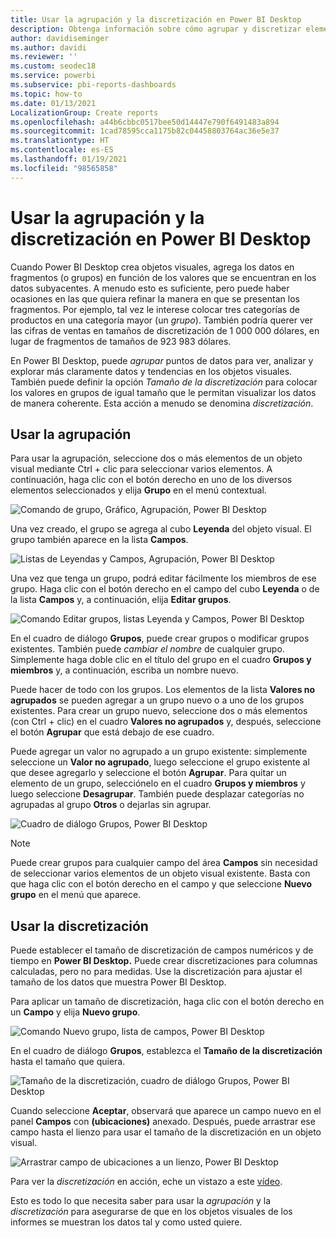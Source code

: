 ```yaml
---
title: Usar la agrupación y la discretización en Power BI Desktop
description: Obtenga información sobre cómo agrupar y discretizar elementos en Power BI Desktop.
author: davidiseminger
ms.author: davidi
ms.reviewer: ''
ms.custom: seodec18
ms.service: powerbi
ms.subservice: pbi-reports-dashboards
ms.topic: how-to
ms.date: 01/13/2021
LocalizationGroup: Create reports
ms.openlocfilehash: a44b6cbbc0517bee50d14447e790f6491483a894
ms.sourcegitcommit: 1cad78595cca1175b82c04458803764ac36e5e37
ms.translationtype: HT
ms.contentlocale: es-ES
ms.lasthandoff: 01/19/2021
ms.locfileid: "98565858"
---
```

# <a name="use-grouping-and-binning-in-power-bi-desktop"></a>Usar la agrupación y la discretización en Power BI Desktop
Cuando Power BI Desktop crea objetos visuales, agrega los datos en fragmentos (o grupos) en función de los valores que se encuentran en los datos subyacentes. A menudo esto es suficiente, pero puede haber ocasiones en las que quiera refinar la manera en que se presentan los fragmentos. Por ejemplo, tal vez le interese colocar tres categorías de productos en una categoría mayor (un *grupo*). También podría querer ver las cifras de ventas en tamaños de discretización de 1 000 000 dólares, en lugar de fragmentos de tamaños de 923 983 dólares.

En Power BI Desktop, puede *agrupar* puntos de datos para ver, analizar y explorar más claramente datos y tendencias en los objetos visuales. También puede definir la opción *Tamaño de la discretización* para colocar los valores en grupos de igual tamaño que le permitan visualizar los datos de manera coherente. Esta acción a menudo se denomina *discretización*.

## <a name="using-grouping"></a>Usar la agrupación
Para usar la agrupación, seleccione dos o más elementos de un objeto visual mediante Ctrl + clic para seleccionar varios elementos. A continuación, haga clic con el botón derecho en uno de los diversos elementos seleccionados y elija **Grupo** en el menú contextual.

![Comando de grupo, Gráfico, Agrupación, Power BI Desktop](media/desktop-grouping-and-binning/grouping-binning_1.png)

Una vez creado, el grupo se agrega al cubo **Leyenda** del objeto visual. El grupo también aparece en la lista **Campos**.

![Listas de Leyendas y Campos, Agrupación, Power BI Desktop](media/desktop-grouping-and-binning/grouping-binning_2.png)

Una vez que tenga un grupo, podrá editar fácilmente los miembros de ese grupo. Haga clic con el botón derecho en el campo del cubo **Leyenda** o de la lista **Campos** y, a continuación, elija **Editar grupos**.

![Comando Editar grupos, listas Leyenda y Campos, Power BI Desktop](media/desktop-grouping-and-binning/grouping-binning_3.png)

En el cuadro de diálogo **Grupos**, puede crear grupos o modificar grupos existentes. También puede *cambiar el nombre* de cualquier grupo. Simplemente haga doble clic en el título del grupo en el cuadro **Grupos y miembros** y, a continuación, escriba un nombre nuevo.

Puede hacer de todo con los grupos. Los elementos de la lista **Valores no agrupados** se pueden agregar a un grupo nuevo o a uno de los grupos existentes. Para crear un grupo nuevo, seleccione dos o más elementos (con Ctrl + clic) en el cuadro **Valores no agrupados** y, después, seleccione el botón **Agrupar** que está debajo de ese cuadro.

Puede agregar un valor no agrupado a un grupo existente: simplemente seleccione un **Valor no agrupado**, luego seleccione el grupo existente al que desee agregarlo y seleccione el botón **Agrupar**. Para quitar un elemento de un grupo, selecciónelo en el cuadro **Grupos y miembros** y luego seleccione **Desagrupar**. También puede desplazar categorías no agrupadas al grupo **Otros** o dejarlas sin agrupar.

![Cuadro de diálogo Grupos, Power BI Desktop](media/desktop-grouping-and-binning/grouping-binning_4.png)

> [!NOTE]
> Puede crear grupos para cualquier campo del área **Campos** sin necesidad de seleccionar varios elementos de un objeto visual existente. Basta con que haga clic con el botón derecho en el campo y que seleccione **Nuevo grupo** en el menú que aparece.

## <a name="using-binning"></a>Usar la discretización
Puede establecer el tamaño de discretización de campos numéricos y de tiempo en **Power BI Desktop.** Puede crear discretizaciones para columnas calculadas, pero no para medidas. Use la discretización para ajustar el tamaño de los datos que muestra Power BI Desktop.

Para aplicar un tamaño de discretización, haga clic con el botón derecho en un **Campo** y elija **Nuevo grupo**.

![Comando Nuevo grupo, lista de campos, Power BI Desktop](media/desktop-grouping-and-binning/grouping-binning_5.png)

En el cuadro de diálogo **Grupos**, establezca el **Tamaño de la discretización** hasta el tamaño que quiera.

![Tamaño de la discretización, cuadro de diálogo Grupos, Power BI Desktop](media/desktop-grouping-and-binning/grouping-binning_6.png)

Cuando seleccione **Aceptar**, observará que aparece un campo nuevo en el panel **Campos** con **(ubicaciones)** anexado. Después, puede arrastrar ese campo hasta el lienzo para usar el tamaño de la discretización en un objeto visual.

![Arrastrar campo de ubicaciones a un lienzo, Power BI Desktop](media/desktop-grouping-and-binning/grouping-binning_7.png)

Para ver la *discretización* en acción, eche un vistazo a este [vídeo](https://www.youtube.com/watch?v=BRvdZSfO0DY).

Esto es todo lo que necesita saber para usar la *agrupación* y la *discretización* para asegurarse de que en los objetos visuales de los informes se muestran los datos tal y como usted quiere.
